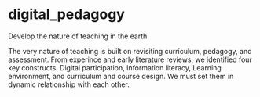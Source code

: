 # digital_pedagogy
Develop the nature of teaching in the earth

The very nature of teaching is built on revisiting curriculum, pedagogy, and assessment. From experince and early literature reviews, we identified four key constructs. Digital participation, Information literacy, Learning environment, and curriculum and course design. We must set them in dynamic relationship with each other.
